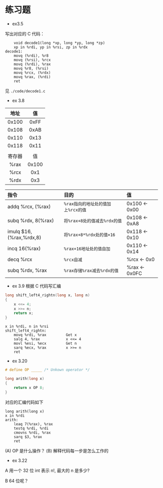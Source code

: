 # 练习题

- ex3.5

写出对应的 C 代码：

```assembly
    void decode1(long *xp, long *yp, long *zp)
    xp in %rdi, yp in %rsi, zp in %rdx
decode1:
    movq (%rdi), %r8
    movq (%rsi), %rcx
    movq (%rdi), %rax
    movq %r8, (%rsi)
    movq %rcx, (%rdx)
    movq %rax, (%rdi)
    ret
```

见 `./code/decode1.c`

- ex 3.8

|  地址  |  值   |
| :----: | :---: |
| 0x100  | 0xFF  |
| 0x108  | 0xAB  |
| 0x110  | 0x13  |
| 0x118  | 0x11  |
|        |       |
| 寄存器 |  值   |
|  %rax  | 0x100 |
|  %rcx  |  0x1  |
|  %rdx  |  0x3  |

| 指令                     | 目的                               | 值            |
| :----------------------- | :--------------------------------- | :------------ |
| addq %rcx, (%rax)        | `%rax指向的地址处的值加上%rcx的值` | 0x100 <- 0x00 |
| subq %rdx, 8(%rax)       | `将%rax+8处的值减去%rdx的值`       | 0x108 <- 0xA8 |
| imulq $16, (%rax,%rdx,8) | `将%rax+8*%rdx处的值×16`           | 0x118 <- 0x10 |
| incq 16(%rax)            | `%rax+16地址处的值自加`            | 0x110 <- 0x14 |
| decq %rcx                | `%rcx自减`                         | %rcx <- 0x0   |
| subq %rdx, %rax          | `%rax存储%rax减去%rdx的值`         | %rax <- 0x0FC |

- ex 3.9 根据 C 代码写汇编

```C
long shift_left4_rightn(long x, long n)
{
    x <<= 4;
    x >>= n;
    return x;
}
```

```assembly
x in %rdi, n in %rsi
shift_left4_rightn:
    movq %rdi, %rax         Get x
    salq 4, %rax            x <<= 4
    movl %esi, %ecx         Get n
    sarq %ecx, %rax         x >>= n
    ret
```

- ex 3.20

```C
# define OP _____ /* Unkown operator */

long arith(long x)
{
    return x OP 8;
}
```

对应的汇编代码如下

```assembly
long arith(long x)
x in %rdi
arith:
    leaq 7(%rax), %rax
    testq %rdi, %rdi
    cmovns %rdi, %rax
    sarq $3, %rax
    ret
```

(A) OP 是什么操作？
(B) 解释代码每一步是怎么工作的

- ex 3.22

A 用一个 32 位 int 表示 n!, 最大的 n 是多少?

B 64 位呢？
